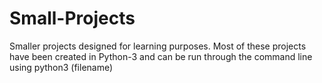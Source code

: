 # Small-Projects

Smaller projects designed for learning purposes.
Most of these projects have been created in Python-3 and can be run through the command line using python3 (filename)
